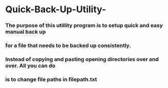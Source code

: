 # Quick-Back-Up-Utility-
### The purpose of this utillity program is to setup quick and easy manual back up 
### for  a file that needs to be backed up consistently. 
### Instead of copying and pasting opening directories over and over. All you can do 
### is to change file paths in filepath.txt